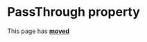 # PassThrough property #

This page has [**moved**](https://lib-docs.delphidabbler.com/DropFiles/5/API/TPJCtrlDropFiles-PassThrough)